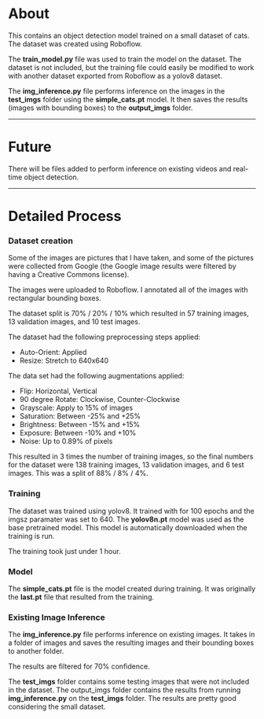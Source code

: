 # About  

This contains an object detection model trained on a small dataset of cats. The dataset was created using Roboflow. 

The **train_model.py** file was used to train the model on the dataset. The dataset is not included, but the training file could easily be modified to work with another dataset exported from Roboflow as a yolov8 dataset. 

The **img_inference.py** file performs inference on the images in the **test_imgs** folder using the **simple_cats.pt** model. It then saves the results (images with bounding boxes) to the **output_imgs** folder. 

---

# Future 

There will be files added to perform inference on existing videos and real-time object detection. 

---

# Detailed Process

### Dataset creation 

Some of the images are pictures that I have taken, and some of the pictures were collected from Google (the Google image results were filtered by having a Creative Commons license). 

The images were uploaded to Roboflow. I annotated all of the images with rectangular bounding boxes. 

The dataset split is 70% / 20% / 10% which resulted in 57 training images, 13 validation images, and 10 test images. 

The dataset had the following preprocessing steps applied: 
- Auto-Orient: Applied 
- Resize: Stretch to 640x640 

The data set had the following augmentations applied: 
- Flip: Horizontal, Vertical 
- 90 degree Rotate: Clockwise, Counter-Clockwise
- Grayscale: Apply to 15% of images 
- Saturation: Between -25% and +25% 
- Brightness: Between -15% and +15% 
- Exposure: Between -10% and +10% 
- Noise: Up to 0.89% of pixels 

This resulted in 3 times the number of training images, so the final numbers for the dataset were 138 training images, 13 validation images, and 6 test images. This was a split of 88% / 8% / 4%. 

### Training 

The dataset was trained using yolov8. It trained with for 100 epochs and the imgsz paramater was set to 640. The **yolov8n.pt** model was used as the base pretrained model. This model is automatically downloaded when the training is run. 

The training took just under 1 hour. 

### Model 

The **simple_cats.pt** file is the model created during training. It was originally the **last.pt** file that resulted from the training. 

### Existing Image Inference 

The **img_inference.py** file performs inference on existing images. It takes in a folder of images and saves the resulting images and their bounding boxes to another folder. 

The results are filtered for 70% confidence. 

The **test_imgs** folder contains some testing images that were not included in the dataset. The output_imgs folder contains the results from running **img_inference.py** on the **test_imgs** folder. The results are pretty good considering the small dataset. 

